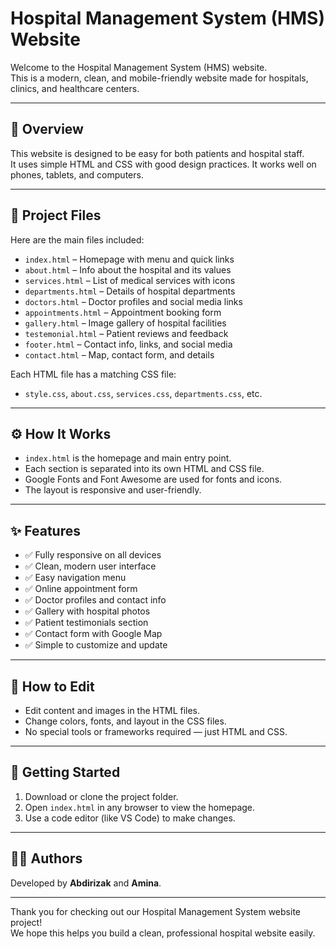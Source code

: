 # Hospital Management System (HMS) Website

Welcome to the Hospital Management System (HMS) website.  
This is a modern, clean, and mobile-friendly website made for hospitals, clinics, and healthcare centers.

---

## 🏥 Overview

This website is designed to be easy for both patients and hospital staff.  
It uses simple HTML and CSS with good design practices. It works well on phones, tablets, and computers.

---

## 📁 Project Files

Here are the main files included:

- `index.html` – Homepage with menu and quick links
- `about.html` – Info about the hospital and its values
- `services.html` – List of medical services with icons
- `departments.html` – Details of hospital departments
- `doctors.html` – Doctor profiles and social media links
- `appointments.html` – Appointment booking form
- `gallery.html` – Image gallery of hospital facilities
- `testemonial.html` – Patient reviews and feedback
- `footer.html` – Contact info, links, and social media
- `contact.html` – Map, contact form, and details

Each HTML file has a matching CSS file:
- `style.css`, `about.css`, `services.css`, `departments.css`, etc.

---

## ⚙️ How It Works

- `index.html` is the homepage and main entry point.
- Each section is separated into its own HTML and CSS file.
- Google Fonts and Font Awesome are used for fonts and icons.
- The layout is responsive and user-friendly.

---

## ✨ Features

- ✅ Fully responsive on all devices
- ✅ Clean, modern user interface
- ✅ Easy navigation menu
- ✅ Online appointment form
- ✅ Doctor profiles and contact info
- ✅ Gallery with hospital photos
- ✅ Patient testimonials section
- ✅ Contact form with Google Map
- ✅ Simple to customize and update

---

## 🎨 How to Edit

- Edit content and images in the HTML files.
- Change colors, fonts, and layout in the CSS files.
- No special tools or frameworks required — just HTML and CSS.

---

## 🚀 Getting Started

1. Download or clone the project folder.
2. Open `index.html` in any browser to view the homepage.
3. Use a code editor (like VS Code) to make changes.

---

## 👩‍💻 Authors

Developed by **Abdirizak** and **Amina**.

---

Thank you for checking out our Hospital Management System website project!  
We hope this helps you build a clean, professional hospital website easily.

